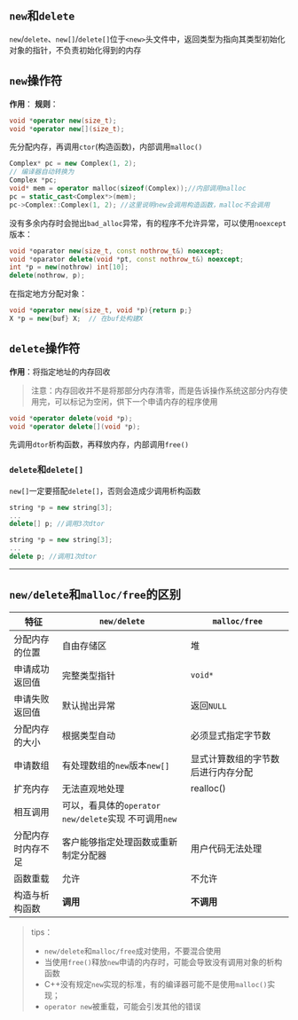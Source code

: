 ## `new`和`delete`
`new`/`delete`、`new[]`/`delete[]`位于`<new>`头文件中，返回类型为指向其类型初始化对象的指针，不负责初始化得到的内存


## `new`操作符
**作用**：
**规则**：
```cpp
void *operator new(size_t);
void *operator new[](size_t);
```

先分配内存，再调用`ctor`(构造函数)，内部调用`malloc()`

```cpp
Complex* pc = new Complex(1, 2);
// 编译器自动转换为
Complex *pc;
void* mem = operator malloc(sizeof(Complex));//内部调用malloc
pc = static_cast<Complex*>(mem);
pc->Complex::Complex(1, 2); //这里说明new会调用构造函数，malloc不会调用
```
没有多余内存时会抛出`bad_alloc`异常，有的程序不允许异常，可以使用`noexcept`版本：
```cpp
void *oparator new(size_t, const nothrow_t&) noexcept;
void *oparator delete(void *pt, const nothrow_t&) noexcept;
int *p = new(nothrow) int[10];
delete(nothrow, p);
```


在指定地方分配对象：
```cpp
void *operator new(size_t, void *p){return p;}
X *p = new{buf} X;  // 在buf处构建X
```

## `delete`操作符
**作用**：将指定地址的内存回收
> 注意：内存回收并不是将那部分内存清零，而是告诉操作系统这部分内存使用完，可以标记为空闲，供下一个申请内存的程序使用
```cpp
void *operator delete(void *p);
void *operator delete[](void *p);
```
先调用`dtor`析构函数，再释放内存，内部调用`free()`

### `delete`和`delete[]`
`new[]`一定要搭配`delete[]`，否则会造成少调用析构函数
```cpp
string *p = new string[3];
...
delete[] p; //调用3次dtor

string *p = new string[3];
...
delete p; //调用1次dtor
```	

---
## `new/delete`和`malloc/free`的区别

| 特征               | `new/delete`                                        | `malloc/free`                        |
| ------------------ | ------------------------------------------------- | ---------------------------------- |
| 分配内存的位置     | 自由存储区                                        | 堆                                 |
| 申请成功返回值     | 完整类型指针                                      | `void*`                              |
| 申请失败返回值     | 默认抛出异常                                      | 返回`NULL`                           |
| 分配内存的大小     | 根据类型自动                                      | 必须显式指定字节数                 |
| 申请数组           | 有处理数组的`new`版本`new[]`                          | 显式计算数组的字节数后进行内存分配 |
| 扩充内存           | 无法直观地处理                                    | realloc()                          |
| 相互调用           | 可以，看具体的`operator new/delete`实现 不可调用`new` |
| 分配内存时内存不足 | 客户能够指定处理函数或重新制定分配器              | 用户代码无法处理                   |
| 函数重载           | 允许                                              | 不允许                             |
| 构造与析构函数     | **调用**                                              | **不调用**                             |

> tips：
> - `new/delete`和`malloc/free`成对使用，不要混合使用
> - 当使用`free()`释放`new`申请的内存时，可能会导致没有调用对象的析构函数
> - C++没有规定`new`实现的标准，有的编译器可能不是使用`malloc()`实现；
> - `operator new`被重载，可能会引发其他的错误